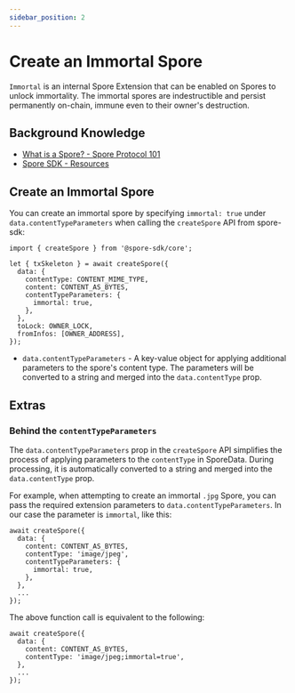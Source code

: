 ```yaml
---
sidebar_position: 2
---
```


# Create an Immortal Spore

`Immortal` is an internal Spore Extension that can be enabled on Spores to unlock immortality. The immortal spores are indestructible and persist permanently on-chain, immune even to their owner's destruction.

## Background Knowledge
- [What is a Spore? - Spore Protocol 101](/basics/spore-101#what-is-a-spore)
- [Spore SDK - Resources](/resources/spore-sdk)

## Create an Immortal Spore

You can create an immortal spore by specifying `immortal: true` under `data.contentTypeParameters` when calling the `createSpore` API from spore-sdk:

```tsx
import { createSpore } from '@spore-sdk/core';

let { txSkeleton } = await createSpore({
  data: {
    contentType: CONTENT_MIME_TYPE,
    content: CONTENT_AS_BYTES,
    contentTypeParameters: {
      immortal: true,
    },
  },
  toLock: OWNER_LOCK,
  fromInfos: [OWNER_ADDRESS],
});
```

- `data.contentTypeParameters` - A key-value object for applying additional parameters to the spore's content type. The parameters will be converted to a string and merged into the `data.contentType` prop.

## Extras

### Behind the `contentTypeParameters`

The `data.contentTypeParameters` prop in the `createSpore` API simplifies the process of applying parameters to the `contentType` in SporeData. During processing, it is automatically converted to a string and merged into the `data.contentType` prop.

For example, when attempting to create an immortal `.jpg` Spore, you can pass the required extension parameters to `data.contentTypeParameters`. In our case the parameter is `immortal`, like this:

```tsx
await createSpore({
  data: {
    content: CONTENT_AS_BYTES,
    contentType: 'image/jpeg',
    contentTypeParameters: {
      immortal: true,
    },
  },
  ...
});
```

The above function call is equivalent to the following:

```tsx
await createSpore({
  data: {
    content: CONTENT_AS_BYTES,
    contentType: 'image/jpeg;immortal=true',
  },
  ...
});
```